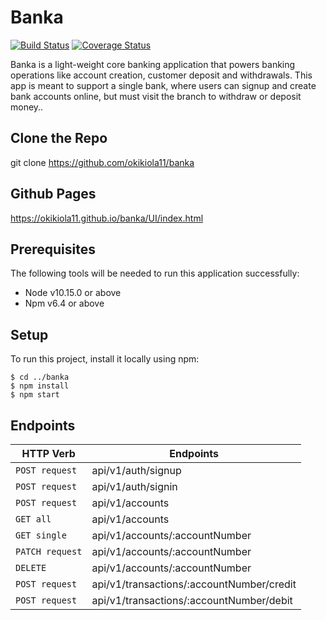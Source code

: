 # Banka
[![Build Status](https://travis-ci.org/okikiola11/banka.svg?branch=develop)](https://travis-ci.org/okikiola11/banka)
[![Coverage Status](https://coveralls.io/repos/github/okikiola11/banka/badge.svg?branch=develop)](https://coveralls.io/github/okikiola11/banka?branch=develop)

Banka is a light-weight core banking application that powers banking operations like account creation, customer deposit and withdrawals. This app is meant to support a single bank, where users can signup and create bank accounts online, but must visit the branch to withdraw or deposit money..

## Clone the Repo

git clone https://github.com/okikiola11/banka

## Github Pages
https://okikiola11.github.io/banka/UI/index.html

## Prerequisites

The following tools will be needed to run this application successfully:

* Node v10.15.0 or above
* Npm v6.4 or above

## Setup
To run this project, install it locally using npm:

```
$ cd ../banka
$ npm install
$ npm start
```

## Endpoints

| HTTP Verb       | Endpoints                                 |
| --------------- | ----------------------------------------- |
| `POST request`  | api/v1/auth/signup                        |
| `POST request`  | api/v1/auth/signin                        |
| `POST request`  | api/v1/accounts                           |
| `GET all`       | api/v1/accounts                           |
| `GET single`    | api/v1/accounts/:accountNumber            |
| `PATCH request` | api/v1/accounts/:accountNumber            |
| `DELETE`        | api/v1/accounts/:accountNumber            |
| `POST request`  | api/v1/transactions/:accountNumber/credit |
| `POST request`  | api/v1/transactions/:accountNumber/debit  |
